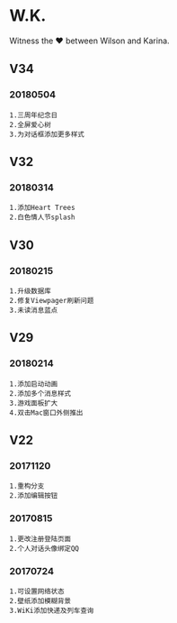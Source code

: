 # W.K.  
Witness the ❤ between Wilson and Karina.  
## V34  
### 20180504  
```
1.三周年纪念日  
2.全屏爱心树  
3.为对话框添加更多样式  
```

## V32
### 20180314  
```
1.添加Heart Trees
2.白色情人节splash
```

## V30
### 20180215  
```
1.升级数据库
2.修复Viewpager刷新问题    
3.未读消息蓝点    
```

## V29
### 20180214  
```
1.添加启动动画
2.添加多个消息样式    
3.游戏面板扩大  
4.双击Mac窗口外侧推出  
```

## V22 
### 20171120  
```
1.重构分支  
2.添加编辑按钮  
```
### 20170815  
```
1.更改注册登陆页面  
2.个人对话头像绑定QQ  
```
### 20170724  
```
1.可设置网络状态  
2.壁纸添加模糊背景  
3.WiKi添加快递及列车查询  
```
